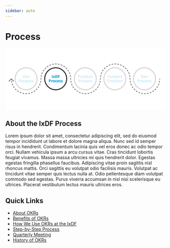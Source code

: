 ```yaml
---
sidebar: auto
---
```


# Process

![](../images/hero-process.svg)

## About the IxDF Process

Lorem ipsum dolor sit amet, consectetur adipiscing elit, sed do eiusmod tempor incididunt ut labore et dolore magna
aliqua. Nunc sed id semper risus in hendrerit. Condimentum lacinia quis vel eros donec ac odio tempor orci. Nullam
vehicula ipsum a arcu cursus vitae. Cras tincidunt lobortis feugiat vivamus. Massa massa ultricies mi quis hendrerit
dolor. Egestas egestas fringilla phasellus faucibus. Adipiscing vitae proin sagittis nisl rhoncus mattis. Orci sagittis
eu volutpat odio facilisis mauris. Volutpat ac tincidunt vitae semper quis lectus nulla at. Odio pellentesque diam
volutpat commodo sed egestas. Purus viverra accumsan in nisl nisi scelerisque eu ultrices. Placerat vestibulum lectus
mauris ultrices eros.

## Quick Links

-   [About OKRs](/process/about-okrs.md)
-   [Benefits of OKRs](/process/benefits-of-okrs.md)
-   [How We Use OKRs at the IxDF](/process/okr-usage.md)
-   [Step-by-Step Process](/process/okr-process.md)
-   [Quarterly Meeting](/process/quarterly-meeting.md)
-   [History of OKRs](/process/okr-history.md)
